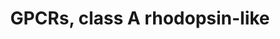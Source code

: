 ---
annotations:
- type: Pathway Ontology
  value: G protein mediated signaling pathway
authors:
- MaintBot
- Mkutmon
- Eweitz
description: This pathway was created using the GPCRDB (Horn et al., 1998), http://www.gpcr.org/7tm/
  (originally at http://www.cmbi.kun.nl/7tm/). The groupings are based on the GPCR
  phylogenetic tree available from the GPCRDB and the training sets used by Karchin
  et al. (Bioinformatics, 2002, pg. 147-159). The labels indicate children and grandchildren
  of the various classes of GPCRs as described by these references.
last-edited: 2021-05-21
organisms:
- Bos taurus
redirect_from:
- /index.php/Pathway:WP1072
- /instance/WP1072
schema-jsonld:
- '@context': https://schema.org/
  '@id': https://wikipathways.github.io/pathways/WP1072.html
  '@type': Dataset
  creator:
    '@type': Organization
    name: WikiPathways
  description: This pathway was created using the GPCRDB (Horn et al., 1998), http://www.gpcr.org/7tm/
    (originally at http://www.cmbi.kun.nl/7tm/). The groupings are based on the GPCR
    phylogenetic tree available from the GPCRDB and the training sets used by Karchin
    et al. (Bioinformatics, 2002, pg. 147-159). The labels indicate children and grandchildren
    of the various classes of GPCRs as described by these references.
  keywords:
  - OR2C1
  - GPR35
  - OR2F2
  - NPBWR2
  - GPR81
  - NPY5R
  - OR10A5
  - SSTR4
  - OR5F1
  - OXTR
  - GPR68
  - NMUR2
  - HCRTR1
  - OR2B3
  - PTGER3
  - HTR1E
  - GPR1
  - GPR20
  - CXCR2
  - GRPR
  - GPR83
  - HTR5A
  - CXCR7
  - OR2J1
  - GALR2
  - OR7C1
  - ADORA2A
  - LTB4R
  - GPR32
  - GPR19
  - RHO
  - GALR3
  - Somatostatin
  - ADRA2C
  - GPR41
  - Opioid
  - Bradykinin
  - CNR1
  - CMLKR1
  - OR2W1
  - GPR77
  - SSTR3
  - APLNR
  - PTGER4
  - OR2F1
  - MC1R
  - MC3R
  - BDKRB1
  - GPR34
  - CYSLTR1
  - BLR1
  - ACKR4
  - ADRA1B
  - CCKAR
  - BRS3
  - OPRD1
  - GALR1
  - OR5V1
  - ADRB2
  - OPN4
  - GPR42
  - CCR1
  - GPER1
  - CYSLTR2
  - OR7A10
  - TBXA2R
  - NPY6R
  - ADRA2B
  - ADRA2A
  - 5HTR1F
  - OR7C2
  - GPR85
  - GPR31
  - NPY2R
  - PTGER2
  - HRH2
  - OR3A4
  - ADORA1
  - P2RY13
  - OR2T1
  - NPFFR1
  - MTNR1B
  - HCRTR2
  - MC5R
  - OR8B8
  - GPR3
  - SSTR2
  - NMBR
  - CHRM3
  - OR10H1
  - OR2J3
  - CXCR3
  - CCR2
  - LPAR4
  - OR1A2
  - ADORA3
  - CCR10
  - OR1I1
  - GPR43
  - AT2
  - SUCNR1
  - MAS1
  - CHRM2
  - CHRM5
  - GPR15
  - P2RY2
  - PTGIR
  - RRH
  - AVPR1B
  - Serotonin
  - P2RY5
  - GPR4
  - PPYR1
  - ADRA1D
  - OPN1LW
  - CXCR4
  - CCR9
  - GPR174
  - OR2N1P
  - OR1E1
  - OR1D2
  - GPR50
  - PTAFR
  - C3AR1
  - DRD3
  - SSTR5
  - OR1D4
  - Dopamine
  - CNR2
  - GPR6
  - GPR39
  - MAS1L
  - FPRL1
  - SSTR1
  - OR6A2
  - P2RY12
  - GPR18
  - LHCGR
  - HTR4
  - OR10H3
  - GPR25
  - DRD1
  - CCRL2
  - FP
  - FPRL2
  - OPRL1
  - GPR63
  - OR1Q1
  - CCR4
  - NMUR1
  - LPAR5
  - OR1D5
  - DRD4
  - OR2B2
  - OR2D2
  - OR10H2
  - GHSR
  - OR2AG1
  - GPR37
  - PTGDR
  - GPR27
  - OR5I1
  - MC4R
  - OPRM1
  - OR7A17
  - OR2H2
  - P2RY4
  - TRHR
  - GPR17
  - GPR22
  - OR2A4
  - DRD2
  - OR2S2
  - F2R
  - OR1A1
  - OR3A2
  - AGTR1
  - OR6B1
  - CCR8
  - OR8D2
  - CCBP2
  - FPR1
  - NPBWR1
  - CCR7
  - F2RL2
  - GPR65
  - P2RY14
  - Prostaglandin
  - AVPR2
  - EDNRB
  - HRH3
  - P2RY1
  - P2RY11
  - ADRB3
  - CX3CR1
  - OPRK1
  - HTR2A
  - EDNRA
  - HTR1D
  - Histamine
  - MCHR1
  - CCR5
  - ADRA1A
  - ADORA2B
  - HTR1B
  - OR1F1
  - CCR6
  - PRLHR
  - HRH1
  - OR1E2
  - XCR1
  - FFAR1
  - F2RL3
  - Melatonin
  - P2RY10
  - MLNR
  - OR10J1
  - GPR52
  - FSHR
  - MTNR1A
  - NTSR2
  - OPN3
  - CCR3
  - GPR109B
  - OR3A1
  - HTR7
  - P2RY6
  - Rgr
  - GPR173
  - 5HTR2B
  - NTSR1
  - GPR37L1
  - GPR171
  - OR1C1
  - CHRM4
  - OR3A3
  - GPR87
  - F2RL1
  - OR7A5
  - OR2J2
  - BDKRB2
  - OR12D3
  - EP1
  - OR1G1
  - Q9UDD9
  - GPR161
  - CHRM1
  - GPR12
  - OPN1MW
  - CCKBR
  - AVPR1A
  - OR2H1
  - OR14J1
  - DBDR
  - 5HTR1A
  - NPFFR2
  - OR10A4
  - GPR75
  - HTR6
  - PTGDR2
  - GPR21
  - NPY1R
  - GPR45
  - MC2R
  - OPN1SW
  - ADRB1
  - OR11A1
  - OR2B6
  - Angiotensin II
  - HTR2C
  license: CC0
  name: GPCRs, class A rhodopsin-like
seo: CreativeWork
title: GPCRs, class A rhodopsin-like
wpid: WP1072
---